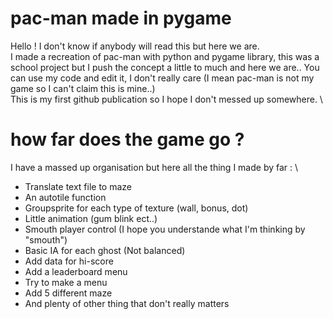 # pac-man made in pygame
Hello ! I don't know if anybody will read this but here we are. \
I made a recreation of pac-man with python and pygame library, this was a school project but I push the concept a little to much and here we are.. You can use my code and edit it, I don't really care (I mean pac-man is not my game so I can't claim this is mine..) \
This is my first github publication so I hope I don't messed up somewhere. \
# how far does the game go ?
I have a massed up organisation but here all the thing I made by far : \
- Translate text file to maze
- An autotile function
- Groupsprite for each type of texture (wall, bonus, dot)
- Little animation (gum blink ect..)
- Smouth player control (I hope you understande what I'm thinking by "smouth")
- Basic IA for each ghost (Not balanced)
- Add data for hi-score
- Add a leaderboard menu
- Try to make a menu
- Add 5 different maze
- And plenty of other thing that don't really matters
